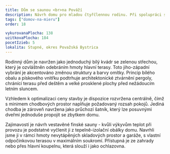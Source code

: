 ```yaml
---
title: Dům se saunou <br>na Pováží
description: Návrh domu pro mladou čtyřčlennou rodinu. Při spolupráci s klienty jsme nejprve podrobně probrali a zhodnotili potřebu či velikost jednotlivých prostor, abychom společně sladili očekávání a rozpočet stavby. Následně byl celý návrh řešen s ohledem na jednoduchost konstrukčních a architektonických prvků - vznikl tak racionální, ale proporčně a výrazově vkusný rodinný dům.
tags: ["domov-na-mieru"]
order: 18

vykurovanaPlocha: 138
uzitkovaPlocha: 184
pocetIzieb: 5
lokalita: Stupné, okres Považská Bystrica
---
```


Rodinný dům je navržen jako jednoduchý bílý kvádr se zelenou střechou, který je ozvláštněn odebráním hmoty hlavní terasy. Toto jiho-západní vybrání je akcentováno změnou struktury a barvy omítky. Princip bílého obalu a pískového vnitřku podtrhuje architektonické ztvárnění pergoly, chránící terasu před deštěm a velké prosklené plochy před nežádoucím letním sluncem.

Vzhledem k optimalizaci ceny stavby je dispozice rozvržena centrálně, čímž s minimem chodbových prostor naplňuje požadovaný rozsah pokojů. Jediná chodba je zároveň navržena jako průchozí šatník, který lze posuvnými dveřmi jednoduše propojit se zbytkem domu.

Zajímavostí je návrh vestavěné finské sauny - kvůli výkyvům teplot při provozu je podstatné vyčlenit ji z tepelně-izolační obálky domu. Navrhli jsme ji v rámci hmoty nevytápěných skladových prostor a garáže, s vlastní odpočinkovou terasou v maximálním soukromí. Přístupná je ze zahrady nebo přes hlavní koupelnu, která slouží i jako ochlazovna.